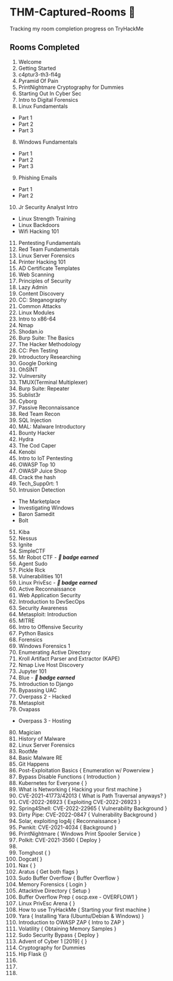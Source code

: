 # THM-Captured-Rooms 🚩
Tracking my room completion progress on TryHackMe 


## Rooms Completed 

1. Welcome 
2. Getting Started
2. c4ptur3-th3-fl4g
3. Pyramid Of Pain
4. PrintNightmare
Cryptography for Dummies
5. Starting Out In Cyber Sec
6. Intro to Digital Forensics
7. Linux Fundamentals 
- Part 1
- Part 2
- Part 3

8. Windows Fundamentals 
- Part 1
- Part 2
- Part 3

9. Phishing Emails 
- Part 1
- Part 2 

10. Jr Security Analyst Intro
- Linux Strength Training
- Linux Backdoors
- Wifi Hacking 101
11. Pentesting Fundamentals
12. Red Team Fundamentals
13. Linux Server Forensics
14. Printer Hacking 101
15. AD Certificate Templates
16. Web Scanning
17. Principles of Security
18. Lazy Admin
19. Content Discovery
20. CC: Steganography
21. Common Attacks 
22. Linux Modules
23. Intro to x86-64
24. Nmap
25. Shodan.io
26. Burp Suite: The Basics
27. The Hacker Methodology
28. CC: Pen Testing
29. Introductory Researching
30. Google Dorking
31. OhSINT
32. Vulnversity
33. TMUX(Terminal Multiplexer)
34. Burp Suite: Repeater
35. Sublist3r
36. Cyborg
37. Passive Reconnaissance
38. Red Team Recon
39. SQL Injection
40. MAL: Malware Introductory
41. Bounty Hacker
42. Hydra
43. The Cod Caper
44. Kenobi
45. Intro to IoT Pentesting
46. OWASP Top 10
47. OWASP Juice Shop
48. Crack the hash
49. Tech_Supp0rt: 1
50. Intrusion Detection
- The Marketplace
- Investigating Windows
- Baron Samedit
- Bolt
51. Kiba
52. Nessus
53. Ignite 
54. SimpleCTF
55. Mr Robot CTF - **_📛 badge earned_**
56. Agent Sudo
57. Pickle Rick 
58. Vulnerabilities 101
59. Linux PrivEsc - **_📛 badge earned_**
60. Active Reconnaissance
61. Web Application Security
62. Introduction to DevSecOps
63. Security Awareness 
64. Metasploit: Introduction
65. MITRE
66. Intro to Offensive Security
67. Python Basics
68. Forensics
69. Windows Forensics 1 
70. Enumerating Active Directory
71. Kroll Artifact Parser and Extractor (KAPE)
72. Nmap Live Host Discovery 
73. Jupyter 101 
74. Blue - **_📛 badge earned_**
75. Introduction to Django 
76. Bypassing UAC 
77. Overpass 2 - Hacked
78. Metasploit
79. Ovapass
   - Overpass 3 - Hosting
80. Magician
81. History of Malware
82. Linux Server Forensics
83. RootMe
84. Basic Malware RE 
85. Git Happens
86. Post-Exploitation Basics { Enumeration w/ Powerview }
87. Bypass Disable Functions { Introduction }
88. Kubernetes for Everyone { }
89. What is Networking { Hacking your first machine }
90. CVE-2021-41773/42013 { What is Path Traversal anyways? }
91. CVE-2022-26923 { Exploiting CVE-2022-26923 }
92. Spring4Shell: CVE-2022-22965 { Vulnerability Background }
93. Dirty Pipe: CVE-2022-0847 { Vulnerability Background }
94. Solar, exploiting log4j { Reconnaissance }
95. Pwnkit: CVE-2021-4034 { Background }
96. PrintNightmare { Windows Print Spooler Service }
97. Polkit: CVE-2021-3560 { Deploy }
98. 
99. Tomghost {  }
100. Dogcat{  }
101. Nax {  }
102. Aratus { Get both flags }
103. Sudo Buffer Overflow { Buffer Overflow }
104. Memory Forensics { Login }
105. Attacktive Directory { Setup }
106. Buffer Overflow Prep { oscp.exe - OVERFLOW1 }
107. Linux PrivEsc Arena { }
108. How to use TryHackMe { Starting your first machine }
109. Yara {  Installing Yara (Ubuntu/Debian & Windows) }
110. Introduction to OWASP ZAP { Intro to ZAP }
111. Volatility { Obtaining Memory Samples }
112. Sudo Security Bypass { Deploy }
113. Advent of Cyber 1 [2019] { }
114. Cryptography for Dummies
115. Hip Flask {}
116. 
117. 
118. 

 


